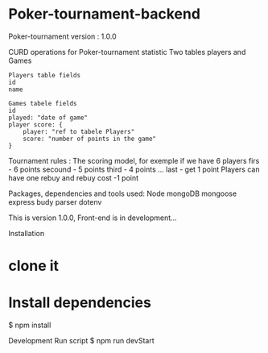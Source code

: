 # Poker-tournament-backend

Poker-tournament version : 1.0.0

CURD operations for Poker-tournament statistic
Two tables players and Games

    Players table fields
    id
    name

    Games tabele fields
    id
    played: "date of game"
    player score: {
        player: "ref to tabele Players"
        score: "number of points in the game"
    }

Tournament rules :
The scoring model, for exemple if we have 6 players
firs - 6 points
secound - 5 points
third - 4 points
...
last - get 1 point
Players can have one rebuy and rebuy cost -1 point


Packages, dependencies and tools used:
Node
mongoDB
mongoose 
express 
budy parser
dotenv

This is version 1.0.0, Front-end is in development...   


Installation
# clone it

# Install dependencies
$ npm install

Development
Run script
$ npm run devStart
